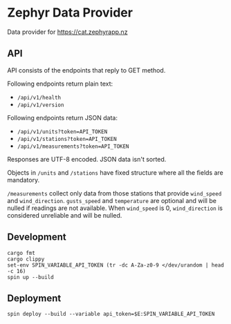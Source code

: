 # Zephyr Data Provider

Data provider for https://cat.zephyrapp.nz

## API

API consists of the endpoints that reply to GET method.

Following endpoints return plain text:
- `/api/v1/health`
- `/api/v1/version`

Following endpoints return JSON data:
- `/api/v1/units?token=API_TOKEN`
- `/api/v1/stations?token=API_TOKEN`
- `/api/v1/measurements?token=API_TOKEN`

Responses are UTF-8 encoded. JSON data isn't sorted.

Objects in `/units` and `/stations` have fixed structure where all the fields are mandatory.

`/measurements` collect only data from those stations that provide `wind_speed` and `wind_direction`. `gusts_speed` and `temperature` are optional and will be nulled if readings are not available. When `wind_speed` is 0, `wind_direction` is considered unreliable and will be nulled. 

## Development

```elvish
cargo fmt
cargo clippy
set-env SPIN_VARIABLE_API_TOKEN (tr -dc A-Za-z0-9 </dev/urandom | head -c 16)
spin up --build
```

## Deployment

```elvish
spin deploy --build --variable api_token=$E:SPIN_VARIABLE_API_TOKEN
```
